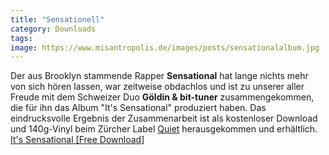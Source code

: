 ```yaml
---
title: "Sensationell"
category: Downloads
tags: 
image: https://www.misantropolis.de/images/posts/sensationalalbum.jpg
---
```


Der aus Brooklyn stammende Rapper **Sensational** hat lange nichts mehr von sich hören lassen, war zeitweise obdachlos und ist zu unserer aller Freude mit dem Schweizer Duo **Göldin & bit-tuner** zusammengekommen, die für ihn das Album "It's Sensational" produziert haben. Das eindrucksvolle Ergebnis der Zusammenarbeit ist als kostenloser Download und 140g-Vinyl beim Zürcher Label [Quiet](http://www.quiet.ch) herausgekommen und erhältlich.  
[It's Sensational [Free Download]](http://www.quiet.ch/sensational/)